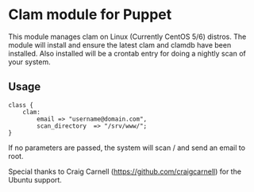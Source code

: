 # Clam module for Puppet

This module manages clam on Linux (Currently CentOS 5/6) distros.  The module
will install and ensure the latest clam and clamdb have been installed.  Also
installed will be a crontab entry for doing a nightly scan of your system.  

## Usage

	class {
		clam:
			email => "username@domain.com",
			scan_directory  => "/srv/www/";
	}

If no parameters are passed, the system will scan / and send an email to root.

Special thanks to Craig Carnell (https://github.com/craigcarnell) for the Ubuntu support.  
